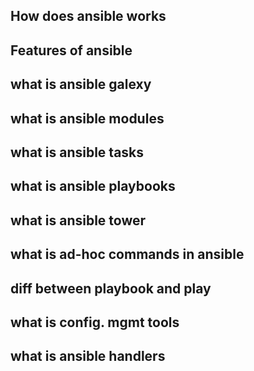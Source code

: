 ## How does ansible works

## Features of ansible

## what is ansible galexy

## what is ansible modules

## what is ansible tasks

## what is ansible playbooks

## what is ansible tower

## what is ad-hoc commands in ansible

## diff between playbook and play

## what is config. mgmt tools

## what is ansible handlers


